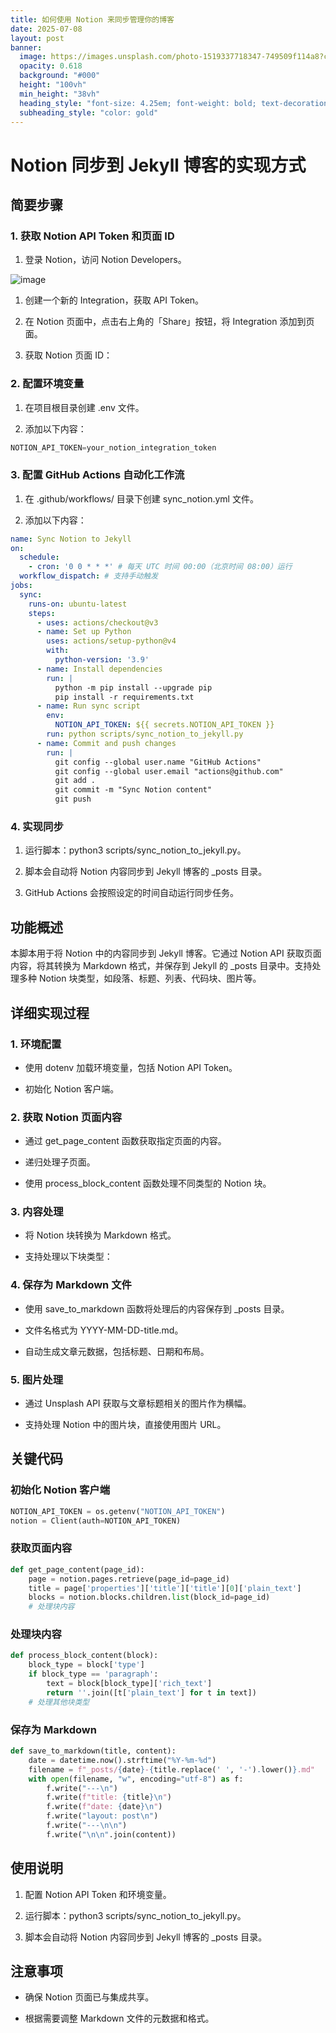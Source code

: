 ```yaml
---
title: 如何使用 Notion 来同步管理你的博客
date: 2025-07-08
layout: post
banner:
  image: https://images.unsplash.com/photo-1519337718347-749509f114a8?crop=entropy&cs=tinysrgb&fit=max&fm=jpg&ixid=M3w2OTIwMzJ8MHwxfHJhbmRvbXx8fHx8fHx8fDE3NTE5NzAyNjl8&ixlib=rb-4.1.0&q=80&w=1080
  opacity: 0.618
  background: "#000"
  height: "100vh"
  min_height: "38vh"
  heading_style: "font-size: 4.25em; font-weight: bold; text-decoration: underline"
  subheading_style: "color: gold"
---
```


# Notion 同步到 Jekyll 博客的实现方式

## 简要步骤

### 1. 获取 Notion API Token 和页面 ID

1. 登录 Notion，访问 Notion Developers。

![image](https://prod-files-secure.s3.us-west-2.amazonaws.com/a7a0cc5a-89b9-4cda-8686-1fba0ca52f40/d19c1afe-dea5-4312-9333-786b0ba83054/image.png?X-Amz-Algorithm=AWS4-HMAC-SHA256&X-Amz-Content-Sha256=UNSIGNED-PAYLOAD&X-Amz-Credential=ASIAZI2LB4662XLNZHWQ%2F20250708%2Fus-west-2%2Fs3%2Faws4_request&X-Amz-Date=20250708T102428Z&X-Amz-Expires=3600&X-Amz-Security-Token=IQoJb3JpZ2luX2VjEIL%2F%2F%2F%2F%2F%2F%2F%2F%2F%2FwEaCXVzLXdlc3QtMiJIMEYCIQCX7tbmzKlTz72fPYbgJjeAklmhM7ktUiYhC6d52SggdgIhAIV6V8HQXgThRafqT8Tc3A3kd2SsqYWJW9H%2FieYpUCs9KogECIv%2F%2F%2F%2F%2F%2F%2F%2F%2F%2FwEQABoMNjM3NDIzMTgzODA1IgzFfMoHufp%2FpOj5RI4q3ANw%2Besj3KMNFztuo15hZei87w6hwXZpP32dluxRUUuLMWqqTJFgNiHrrvvyhwXnczmm9KpNpcJeWjONejx5S2nPvAFnUH52Hozo%2Ftdnb4yl6plRT%2Fj0yuEb%2BstIZ%2FmVK2u%2FxJUU7QQ2vgLYVV88VfN2byfC1NOZAnOmdC807dF6nSpvfqzxJc3odgbLMB5AzKIHHdVNLBh144wWwEAuiXVJskE2i6EO3zfPRm0gMFCJ1U%2FaXmH5AI9RPTbl%2BUnjZkqEP3YTjtXEAqG8rwXvT5uZG7oJbclH5zyeCE4M1izETbySKv%2B6NfVS9ZlMFbG2CKact4wq8hv22xCw3XvVoqVimUinIf4MNz3eUKMMqWGyvPpjiDntDuVGQ7E4%2BctjUEKPEISN48V2rvUT%2BviDMPZHbI1rIPgq6XG9JNAHCWSwznyAduXG307Lr7SFVr%2FSf31aS%2FYDLDTCHYMB%2FSiHhqRz9DUtwljGCWrGhXGe3bQ3XVMsVhXnYdkuO%2BF8vJPCd7ZVnPKumU2GhVP26E68PRFLeVpiUeCz0A8QtS%2B20ViEnwwtTPUzwLhTyUZmrdUH9%2FpaNFcEBzx0iPxNK5mkGD46fdPHqmX%2FUd%2B4ps5Dy2XnfoJ2Es4j7b3fbY8eIzC1yLPDBjqkAQRTmxF2GHZnh%2Fr9xQCcyyKGre88csF1jwd0w%2FHM8xaXNSfB8CRyXZ0gzfv7ApaW6tZV1r04gLvKc62A%2Fq6g%2FC8soLZgMlJbqTLYUDZU1IoFZ4F7LpRLG0SxaBgiadeA9WxKFTWGqE%2B1lt8y47J%2FnQFGaJ1%2Bkj644indUsR4UCa2N0SZjbb%2BTZR5deE6gTTAc2Rfh%2FrWFRUFwIrb64EMWqQpQfLi&X-Amz-Signature=6739ada70f1ffb55cf33adfddd645a0aafcd8cba5b2a258cf1df0b3c9e651ccf&X-Amz-SignedHeaders=host&x-amz-checksum-mode=ENABLED&x-id=GetObject)

1. 创建一个新的 Integration，获取 API Token。

1. 在 Notion 页面中，点击右上角的「Share」按钮，将 Integration 添加到页面。

1. 获取 Notion 页面 ID：


### 2. 配置环境变量

1. 在项目根目录创建 .env 文件。

1. 添加以下内容：

```javascript
NOTION_API_TOKEN=your_notion_integration_token
```

### 3. 配置 GitHub Actions 自动化工作流

1. 在 .github/workflows/ 目录下创建 sync_notion.yml 文件。

1. 添加以下内容：

```yaml
name: Sync Notion to Jekyll
on:
  schedule:
    - cron: '0 0 * * *' # 每天 UTC 时间 00:00（北京时间 08:00）运行
  workflow_dispatch: # 支持手动触发
jobs:
  sync:
    runs-on: ubuntu-latest
    steps:
      - uses: actions/checkout@v3
      - name: Set up Python
        uses: actions/setup-python@v4
        with:
          python-version: '3.9'
      - name: Install dependencies
        run: |
          python -m pip install --upgrade pip
          pip install -r requirements.txt
      - name: Run sync script
        env:
          NOTION_API_TOKEN: ${{ secrets.NOTION_API_TOKEN }}
        run: python scripts/sync_notion_to_jekyll.py
      - name: Commit and push changes
        run: |
          git config --global user.name "GitHub Actions"
          git config --global user.email "actions@github.com"
          git add .
          git commit -m "Sync Notion content"
          git push
```

### 4. 实现同步

1. 运行脚本：python3 scripts/sync_notion_to_jekyll.py。

1. 脚本会自动将 Notion 内容同步到 Jekyll 博客的 _posts 目录。

1. GitHub Actions 会按照设定的时间自动运行同步任务。

## 功能概述

本脚本用于将 Notion 中的内容同步到 Jekyll 博客。它通过 Notion API 获取页面内容，将其转换为 Markdown 格式，并保存到 Jekyll 的 _posts 目录中。支持处理多种 Notion 块类型，如段落、标题、列表、代码块、图片等。

## 详细实现过程

### 1. 环境配置

- 使用 dotenv 加载环境变量，包括 Notion API Token。

- 初始化 Notion 客户端。

### 2. 获取 Notion 页面内容

- 通过 get_page_content 函数获取指定页面的内容。

- 递归处理子页面。

- 使用 process_block_content 函数处理不同类型的 Notion 块。

### 3. 内容处理

- 将 Notion 块转换为 Markdown 格式。

- 支持处理以下块类型：


### 4. 保存为 Markdown 文件

- 使用 save_to_markdown 函数将处理后的内容保存到 _posts 目录。

- 文件名格式为 YYYY-MM-DD-title.md。

- 自动生成文章元数据，包括标题、日期和布局。

### 5. 图片处理

- 通过 Unsplash API 获取与文章标题相关的图片作为横幅。

- 支持处理 Notion 中的图片块，直接使用图片 URL。

## 关键代码

### 初始化 Notion 客户端

```python
NOTION_API_TOKEN = os.getenv("NOTION_API_TOKEN")
notion = Client(auth=NOTION_API_TOKEN)
```

### 获取页面内容

```python
def get_page_content(page_id):
    page = notion.pages.retrieve(page_id=page_id)
    title = page['properties']['title']['title'][0]['plain_text']
    blocks = notion.blocks.children.list(block_id=page_id)
    # 处理块内容
```

### 处理块内容

```python
def process_block_content(block):
    block_type = block['type']
    if block_type == 'paragraph':
        text = block[block_type]['rich_text']
        return ''.join([t['plain_text'] for t in text])
    # 处理其他块类型
```

### 保存为 Markdown

```python
def save_to_markdown(title, content):
    date = datetime.now().strftime("%Y-%m-%d")
    filename = f"_posts/{date}-{title.replace(' ', '-').lower()}.md"
    with open(filename, "w", encoding="utf-8") as f:
        f.write("---\n")
        f.write(f"title: {title}\n")
        f.write(f"date: {date}\n")
        f.write("layout: post\n")
        f.write("---\n\n")
        f.write("\n\n".join(content))
```

## 使用说明

1. 配置 Notion API Token 和环境变量。

1. 运行脚本：python3 scripts/sync_notion_to_jekyll.py。

1. 脚本会自动将 Notion 内容同步到 Jekyll 博客的 _posts 目录。

## 注意事项

- 确保 Notion 页面已与集成共享。

- 根据需要调整 Markdown 文件的元数据和格式。